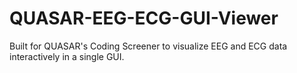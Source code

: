 # QUASAR-EEG-ECG-GUI-Viewer
Built for QUASAR's Coding Screener to visualize EEG and ECG data interactively in a single GUI.
